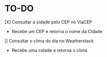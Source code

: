 # TO-DO

[X] Consultar a cidade pelo CEP no ViaCEP

- Recebe um CEP e retorna o nome da Cidade

[] Consultar o clima do dia no Weatherstack

- Recebe uma cidade e retorna o clima
